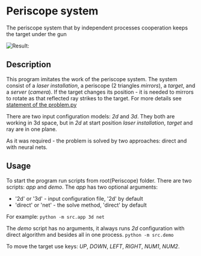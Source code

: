 # Periscope system  
The periscope system that by independent processes cooperation keeps the target under the gun  

![***Result:***](https://github.com/LesikDee/Computer_Network/blob/master/Periscope/documentation/periscope.gif)

## Description
This program imitates the work of the periscope system. The system consist of a *laser installation*, a periscope (2 triangles *mirrors*), a *target*, and a *server* (*camera*).  If the target changes its position - it is needed to mirrors to rotate as that reflected ray strikes to the target. 
For more details see [statement of the problem.py](https://github.com/LesikDee/Computer_Network/blob/master/Periscope/documentation/ProblemStatement.md)
   
There are two input configuration models: *2d* and *3d*. They both are working in 3d space, but in *2d* at start position *laser installation*, *target* and ray are in one plane.  

As it was required - the problem is solved by two approaches: direct and with neural nets. 

## Usage 
To start the program run scripts from root(Periscope) folder. There are two scripts: *app* and *demo*. 
The *app* has two optional arguments:
- '2d' or '3d' - input configuration file, '2d' by default
- 'direct' or 'net' - the solve method, 'direct' by default  

For example:	`python -m src.app 3d net`  

The *demo* script has no arguments, it always runs *2d* configuration with direct algorithm and besides all in one process.
`python -m src.demo`
	
To move the target use keys: *UP*, *DOWN*, *LEFT*, *RIGHT*, *NUM1*, *NUM2*.